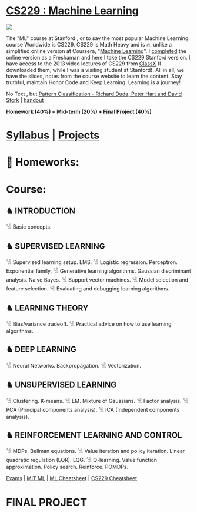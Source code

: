 # [CS229 : Machine Learning](http://cs229.stanford.edu/)

<img src="https://github.com/SKKSaikia/CS229_ML/blob/master/img/cs229.jpg">

The "ML" course at Stanford , or to say the most popular Machine Learning course Worldwide is CS229. CS229 is Math Heavy and is 🔥, unlike a simplified online version at Coursera, "[Machine Learning](https://www.coursera.org/learn/machine-learning)". I [completed](https://www.coursera.org/account/accomplishments/verify/4G25AQXD9LDG) the online version as a Freshaman and here I take the CS229 Stanford version. I have access to the 2013 video lectures of CS229 from [ClassX](http://classx.stanford.edu/) (I downloaded them, while I was a visiting student at Stanford). All in all, we have the slides, notes from the course website to learn the content. Stay truthful, maintain Honor Code and Keep Learning. Learning is a journey!

No Text , but [Pattern Classification - Richard Duda, Peter Hart and David Stork](https://github.com/SKKSaikia/CS229_ML/blob/master/doc/Pattern%20Classification%20by%20Richard%20O.%20Duda%2C%20David%20G.%20Stork%2C%20Peter%20E.Hart%20.pdf) | [handout](https://github.com/SKKSaikia/CS229_ML/blob/master/doc/handout.pdf)

<b> Homework (40%) + Mid-term (20%) + Final Project (40%) </b>

# [Syllabus](http://cs229.stanford.edu/syllabus.html) | [Projects](http://cs229.stanford.edu/projects.html) 

# 🥤 Homeworks:

# Course:

<h2><b> ♞ INTRODUCTION </b></h2>

𓀽 Basic concepts.

<h2><b> ♞ SUPERVISED LEARNING </b></h2>

𓀽 Supervised learning setup. LMS.
𓀽 Logistic regression. Perceptron. Exponential family.
𓀽 Generative learning algorithms. Gaussian discriminant analysis. Naive Bayes.
𓀽 Support vector machines.
𓀽 Model selection and feature selection.
𓀽 Evaluating and debugging learning algorithms.

<h2><b> ♞ LEARNING THEORY </b></h2>

𓀽 Bias/variance tradeoff.
𓀽 Practical advice on how to use learning algorithms.

<h2><b> ♞ DEEP LEARNING </b></h2>

𓀽 Neural Networks. Backpropagation.
𓀽 Vectorization.

<h2><b> ♞ UNSUPERVISED LEARNING </b></h2>

𓀽 Clustering. K-means.
𓀽 EM. Mixture of Gaussians.
𓀽 Factor analysis.
𓀽 PCA (Principal components analysis).
𓀽 ICA (Independent components analysis).

<h2><b> ♞ REINFORCEMENT LEARNING AND CONTROL </b></h2>

𓀽 MDPs. Bellman equations.
𓀽 Value iteration and policy iteration. Linear quadratic regulation (LQR). LQG. 
𓀽 Q-learning. Value function approximation. Policy search. Reinforce. POMDPs.


[Exams]() | [MIT ML](http://machinelearning.mit.edu/) | [ML Cheatsheet](https://ml-cheatsheet.readthedocs.io/en/latest/) | [CS229 Cheatsheet](https://stanford.edu/~shervine/teaching/cs-229/cheatsheet-supervised-learning)

# FINAL PROJECT

